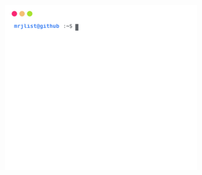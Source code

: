 

<p align='center'>
  <img align="center" src="https://github.com/mrjlist/ST/blob/master/github_stats.svg">
</p>
